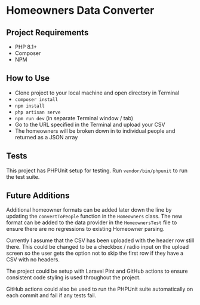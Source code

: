 # Homeowners Data Converter

## Project Requirements
* PHP 8.1+
* Composer
* NPM

## How to Use

* Clone project to your local machine and open directory in Terminal
* `composer install`
* `npm install`
* `php artisan serve`
* `npm run dev` (in separate Terminal window / tab)
* Go to the URL specified in the Terminal and upload your CSV
* The homeowners will be broken down in to individual people and returned as a JSON array

## Tests

This project has PHPUnit setup for testing. Run `vendor/bin/phpunit` to
run the test suite.

## Future Additions

Additional homeowner formats can be added later down the line by updating the
`convertToPeople` function in the `Homeowners` class. The new format can be
added to the data provider in the `HomeownersTest` file to ensure there are
no regressions to existing Homeowner parsing.

Currently I assume that the CSV has been uploaded with the header row still
there. This could be changed to be a checkbox / radio input on the upload
screen so the user gets the option not to skip the first row if they have
a CSV with no headers.

The project could be setup with Laravel Pint and GitHub actions to ensure
consistent code styling is used throughout the project.

GitHub actions could also be used to run the PHPUnit suite automatically
on each commit and fail if any tests fail.
